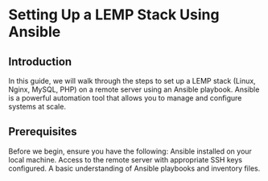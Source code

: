 # Setting Up a LEMP Stack Using Ansible
## Introduction
In this guide, we will walk through the steps to set up a LEMP stack (Linux, Nginx, MySQL, PHP) on a remote server using an Ansible playbook. Ansible is a powerful automation tool that allows you to manage and configure systems at scale.
## Prerequisites
Before we begin, ensure you have the following:
Ansible installed on your local machine.
Access to the remote server with appropriate SSH keys configured.
A basic understanding of Ansible playbooks and inventory files.
